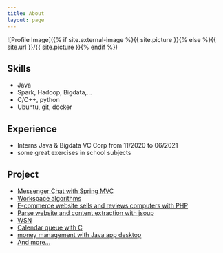 ```yaml
---
title: About
layout: page
---
```

![Profile Image]({% if site.external-image %}{{ site.picture }}{% else %}{{ site.url }}/{{ site.picture }}{% endif %})

<p></p>

<h2>Skills</h2>

<ul class="skill-list">
	<li>Java</li>
  <li>Spark, Hadoop, Bigdata,...</li>
  <li>C/C++, python</li>
  <li>Ubuntu, git, docker</li>
</ul>

<h2>Experience</h2>

<ul>
	<li>Interns Java & Bigdata VC Corp from 11/2020 to 06/2021</li>
	<li>some great exercises in school subjects</li>
</ul>

<h2>Project</h2>

<ul>
	<li><a href="https://github.com/trannguyenhan/messenger-chat" target="_blank">Messenger Chat with Spring MVC</a></li>
	<li><a href="https://github.com/trannguyenhan/workspace-algorithms" target="_blank">Workspace algorithms</a></li>
  <li><a href="https://github.com/trannguyenhan/selling-computer" target="_blank">E-commerce website sells and reviews computers with PHP</a></li>
  <li><a href="https://github.com/trannguyenhan/jsoup-parse-content-website" target="_blank">Parse website and content extraction with jsoup</a></li>
  <li><a href="https://github.com/thanh5320/KCoverageAndMConnectivity" target="_blank">WSN</a></li>
  <li><a href="https://github.com/trannguyenhan/calendar-queue" target="_blank">Calendar queue with C</a></li>
  <li><a href="https://github.com/tranngocphien/quan-ly-thu-tien" target="_blank">money management with Java app desktop</a></li>
  <li><a href="https://github.com/trannguyenhan?tab=repositories">And more...</a></li>
</ul>
